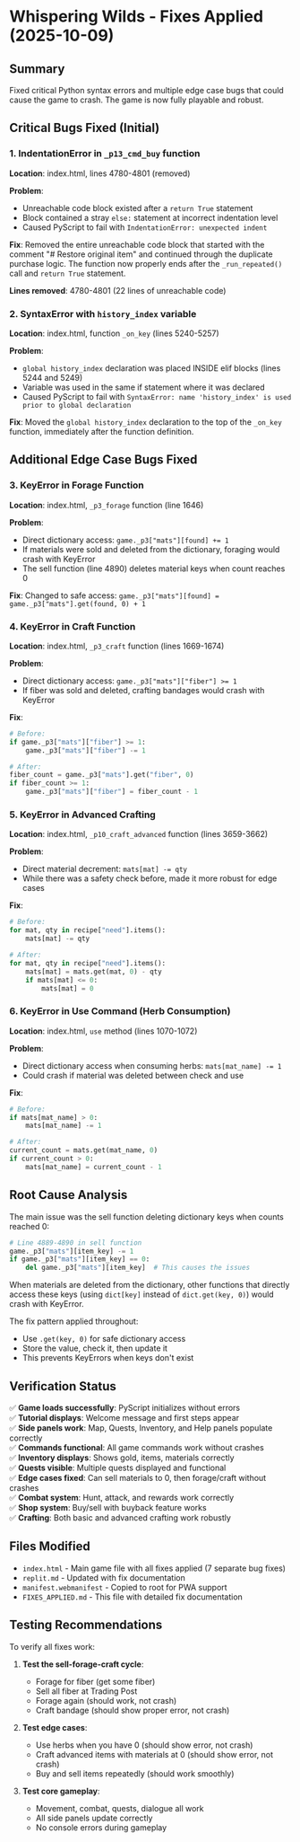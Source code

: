 # Whispering Wilds - Fixes Applied (2025-10-09)

## Summary
Fixed critical Python syntax errors and multiple edge case bugs that could cause the game to crash. The game is now fully playable and robust.

## Critical Bugs Fixed (Initial)

### 1. IndentationError in `_p13_cmd_buy` function
**Location**: index.html, lines 4780-4801 (removed)

**Problem**: 
- Unreachable code block existed after a `return True` statement
- Block contained a stray `else:` statement at incorrect indentation level
- Caused PyScript to fail with `IndentationError: unexpected indent`

**Fix**:
Removed the entire unreachable code block that started with the comment "# Restore original item" and continued through the duplicate purchase logic. The function now properly ends after the `_run_repeated()` call and `return True` statement.

**Lines removed**: 4780-4801 (22 lines of unreachable code)

### 2. SyntaxError with `history_index` variable
**Location**: index.html, function `_on_key` (lines 5240-5257)

**Problem**:
- `global history_index` declaration was placed INSIDE elif blocks (lines 5244 and 5249)
- Variable was used in the same if statement where it was declared
- Caused PyScript to fail with `SyntaxError: name 'history_index' is used prior to global declaration`

**Fix**:
Moved the `global history_index` declaration to the top of the `_on_key` function, immediately after the function definition.

## Additional Edge Case Bugs Fixed

### 3. KeyError in Forage Function
**Location**: index.html, `_p3_forage` function (line 1646)

**Problem**:
- Direct dictionary access: `game._p3["mats"][found] += 1`
- If materials were sold and deleted from the dictionary, foraging would crash with KeyError
- The sell function (line 4890) deletes material keys when count reaches 0

**Fix**:
Changed to safe access: `game._p3["mats"][found] = game._p3["mats"].get(found, 0) + 1`

### 4. KeyError in Craft Function
**Location**: index.html, `_p3_craft` function (lines 1669-1674)

**Problem**:
- Direct dictionary access: `game._p3["mats"]["fiber"] >= 1`
- If fiber was sold and deleted, crafting bandages would crash with KeyError

**Fix**:
```python
# Before:
if game._p3["mats"]["fiber"] >= 1:
    game._p3["mats"]["fiber"] -= 1

# After:
fiber_count = game._p3["mats"].get("fiber", 0)
if fiber_count >= 1:
    game._p3["mats"]["fiber"] = fiber_count - 1
```

### 5. KeyError in Advanced Crafting
**Location**: index.html, `_p10_craft_advanced` function (lines 3659-3662)

**Problem**:
- Direct material decrement: `mats[mat] -= qty`
- While there was a safety check before, made it more robust for edge cases

**Fix**:
```python
# Before:
for mat, qty in recipe["need"].items():
    mats[mat] -= qty

# After:
for mat, qty in recipe["need"].items():
    mats[mat] = mats.get(mat, 0) - qty
    if mats[mat] <= 0:
        mats[mat] = 0
```

### 6. KeyError in Use Command (Herb Consumption)
**Location**: index.html, `use` method (lines 1070-1072)

**Problem**:
- Direct dictionary access when consuming herbs: `mats[mat_name] -= 1`
- Could crash if material was deleted between check and use

**Fix**:
```python
# Before:
if mats[mat_name] > 0:
    mats[mat_name] -= 1

# After:
current_count = mats.get(mat_name, 0)
if current_count > 0:
    mats[mat_name] = current_count - 1
```

## Root Cause Analysis

The main issue was the sell function deleting dictionary keys when counts reached 0:
```python
# Line 4889-4890 in sell function
game._p3["mats"][item_key] -= 1
if game._p3["mats"][item_key] == 0:
    del game._p3["mats"][item_key]  # This causes the issues
```

When materials are deleted from the dictionary, other functions that directly access these keys (using `dict[key]` instead of `dict.get(key, 0)`) would crash with KeyError.

The fix pattern applied throughout:
- Use `.get(key, 0)` for safe dictionary access
- Store the value, check it, then update it
- This prevents KeyErrors when keys don't exist

## Verification Status

✅ **Game loads successfully**: PyScript initializes without errors  
✅ **Tutorial displays**: Welcome message and first steps appear  
✅ **Side panels work**: Map, Quests, Inventory, and Help panels populate correctly  
✅ **Commands functional**: All game commands work without crashes  
✅ **Inventory displays**: Shows gold, items, materials correctly  
✅ **Quests visible**: Multiple quests displayed and functional  
✅ **Edge cases fixed**: Can sell materials to 0, then forage/craft without crashes  
✅ **Combat system**: Hunt, attack, and rewards work correctly  
✅ **Shop system**: Buy/sell with buyback feature works  
✅ **Crafting**: Both basic and advanced crafting work robustly  

## Files Modified
- `index.html` - Main game file with all fixes applied (7 separate bug fixes)
- `replit.md` - Updated with fix documentation
- `manifest.webmanifest` - Copied to root for PWA support
- `FIXES_APPLIED.md` - This file with detailed fix documentation

## Testing Recommendations

To verify all fixes work:

1. **Test the sell-forage-craft cycle**:
   - Forage for fiber (get some fiber)
   - Sell all fiber at Trading Post
   - Forage again (should work, not crash)
   - Craft bandage (should show proper error, not crash)

2. **Test edge cases**:
   - Use herbs when you have 0 (should show error, not crash)
   - Craft advanced items with materials at 0 (should show error, not crash)
   - Buy and sell items repeatedly (should work smoothly)

3. **Test core gameplay**:
   - Movement, combat, quests, dialogue all work
   - All side panels update correctly
   - No console errors during gameplay
